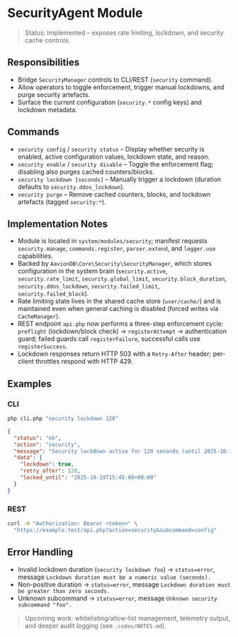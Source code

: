 # SecurityAgent Module

> Status: Implemented – exposes rate limiting, lockdown, and security cache controls.

## Responsibilities
- Bridge `SecurityManager` controls to CLI/REST (`security` command).
- Allow operators to toggle enforcement, trigger manual lockdowns, and purge security artefacts.
- Surface the current configuration (`security.*` config keys) and lockdown metadata.

## Commands
- `security config` / `security status` – Display whether security is enabled, active configuration values, lockdown state, and reason.
- `security enable` / `security disable` – Toggle the enforcement flag; disabling also purges cached counters/blocks.
- `security lockdown [seconds]` – Manually trigger a lockdown (duration defaults to `security.ddos_lockdown`).
- `security purge` – Remove cached counters, blocks, and lockdown artefacts (tagged `security:*`).

## Implementation Notes
- Module is located in `system/modules/security`; manifest requests `security.manage`, `commands.register`, `parser.extend`, and `logger.use` capabilities.
- Backed by `AavionDB\Core\Security\SecurityManager`, which stores configuration in the system brain (`security.active`, `security.rate_limit`, `security.global_limit`, `security.block_duration`, `security.ddos_lockdown`, `security.failed_limit`, `security.failed_block`).
- Rate limiting state lives in the shared cache store (`user/cache/`) and is maintained even when general caching is disabled (forced writes via `CacheManager`).
- REST endpoint `api.php` now performs a three-step enforcement cycle: `preflight` (lockdown/block check) → `registerAttempt` → authentication guard; failed guards call `registerFailure`, successful calls use `registerSuccess`.
- Lockdown responses return HTTP 503 with a `Retry-After` header; per-client throttles respond with HTTP 429.

## Examples

### CLI
```bash
php cli.php "security lockdown 120"
```
```json
{
  "status": "ok",
  "action": "security",
  "message": "Security lockdown active for 120 seconds (until 2025-10-19T15:45:00+00:00).",
  "data": {
    "lockdown": true,
    "retry_after": 120,
    "locked_until": "2025-10-19T15:45:00+00:00"
  }
}
```

### REST
```bash
curl -H "Authorization: Bearer <token>" \
  "https://example.test/api.php?action=security&subcommand=config"
```

## Error Handling
- Invalid lockdown duration (`security lockdown foo`) → `status=error`, message `Lockdown duration must be a numeric value (seconds).`
- Non-positive duration → `status=error`, message `Lockdown duration must be greater than zero seconds.`
- Unknown subcommand → `status=error`, message `Unknown security subcommand "foo".`

> Upcoming work: whitelisting/allow-list management, telemetry output, and deeper audit logging (see `.codex/NOTES.md`).
